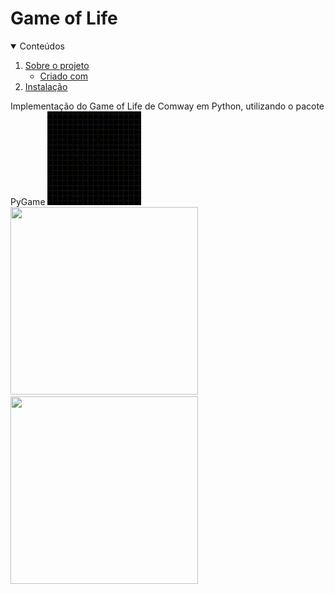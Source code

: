 # Game of Life

<!-- TABELA DE CONTEUDO -->
<details open="open">
  <summary>Conteúdos</summary>
  <ol>
    <li>
      <a href="#sobre o projeto">Sobre o projeto</a>
      <ul>
        <li><a href="#criado com">Criado com</a></li>
      </ul>
    </li>
    <li>
      <a href="#instalacao">Instalação</a>
    </li>
  </ol>
</details>
Implementação do Game of Life de Comway em Python, utilizando o pacote PyGame

<img src="Imagens/GifConway1.gif" width="150" height="150" />
<img src="https://media.giphy.com/media/k1WT2OIuizpLoMiGYG/giphy.gif" data-canonical-src="https://gyazo.com/eb5c5741b6a9a16c692170a41a49c858.png" width="300" height="300" />
<img src="https://media.giphy.com/media/eNOR79KKboqUtUUkfq/giphy.gif" data-canonical-src="https://gyazo.com/eb5c5741b6a9a16c692170a41a49c858.png" width="300" height="300" />
